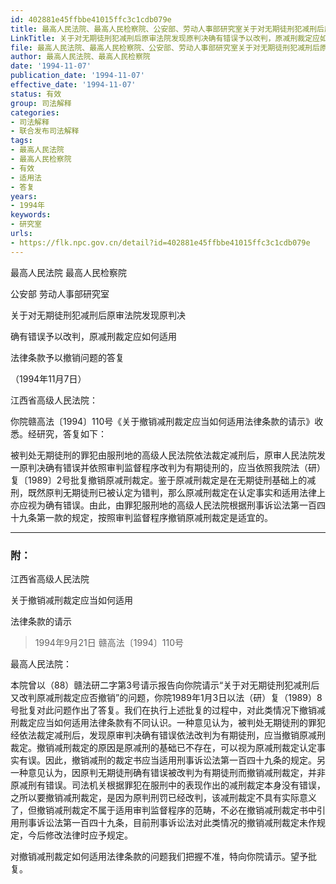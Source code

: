 ```yaml
---
id: 402881e45ffbbe41015ffc3c1cdb079e
title: 最高人民法院、最高人民检察院、公安部、劳动人事部研究室关于对无期徒刑犯减刑后原审法院发现原判决确有错误予以改判，原减刑裁定应如何适用法律条款予以撤销问题的答复
LinkTitle: 关于对无期徒刑犯减刑后原审法院发现原判决确有错误予以改判，原减刑裁定应如何适用法律条款予以撤销问题的答复
file: 最高人民法院、最高人民检察院、公安部、劳动人事部研究室关于对无期徒刑犯减刑后原审法院发现原判决确有错误予以改判，原减刑裁定应如何适用法律条款_402881e45ffbbe41015ffc3c1cdb079e.docx
author: 最高人民法院、最高人民检察院
date: '1994-11-07'
publication_date: '1994-11-07'
effective_date: '1994-11-07'
status: 有效
group: 司法解释
categories:
- 司法解释
- 联合发布司法解释
tags:
- 最高人民法院
- 最高人民检察院
- 有效
- 适用法
- 答复
years:
- 1994年
keywords:
- 研究室
urls:
- https://flk.npc.gov.cn/detail?id=402881e45ffbbe41015ffc3c1cdb079e
---
```


最高人民法院 最高人民检察院

公安部 劳动人事部研究室

关于对无期徒刑犯减刑后原审法院发现原判决

确有错误予以改判，原减刑裁定应如何适用

法律条款予以撤销问题的答复

（1994年11月7日）

江西省高级人民法院：

你院赣高法〔1994〕110号《关于撤销减刑裁定应当如何适用法律条款的请示》收悉。经研究，答复如下：

被判处无期徒刑的罪犯由服刑地的高级人民法院依法裁定减刑后，原审人民法院发一原判决确有错误并依照审判监督程序改判为有期徒刑的，应当依照我院法（研）复〔1989〕2号批复撤销原减刑裁定。鉴于原减刑裁定是在无期徒刑基础上的减刑，既然原判无期徒刑已被认定为错判，那么原减刑裁定在认定事实和适用法律上亦应视为确有错误。由此，由罪犯服刑地的高级人民法院根据刑事诉讼法第一百四十九条第一款的规定，按照审判监督程序撤销原减刑裁定是适宜的。

---

### 附：

江西省高级人民法院

关于撤销减刑裁定应当如何适用

法律条款的请示

> 1994年9月21日 赣高法〔1994〕110号

最高人民法院：

本院曾以（88）赣法研二字第3号请示报告向你院请示“关于对无期徒刑犯减刑后又改判原减刑裁定应否撤销”的问题，你院1989年1月3日以法（研）复（1989）8号批复对此问题作出了答复。我们在执行上述批复的过程中，对此类情况下撤销减刑裁定应当如何适用法律条款有不同认识。一种意见认为，被判处无期徒刑的罪犯经依法裁定减刑后，发现原审判决确有错误依法改判为有期徒刑，应当撤销原减刑裁定。撤销减刑裁定的原因是原减刑的基础已不存在，可以视为原减刑裁定认定事实有误。因此，撤销减刑的裁定书应当适用刑事诉讼法第一百四十九条的规定。另一种意见认为，因原判无期徒刑确有错误被改判为有期徒刑而撤销减刑裁定，并非原减刑有错误。司法机关根据罪犯在服刑中的表现作出的减刑裁定本身没有错误，之所以要撤销减刑裁定，是因为原判刑罚已经改判，该减刑裁定不具有实际意义了，但撤销减刑裁定不属于适用审判监督程序的范畴，不必在撤销减刑裁定书中引用刑事诉讼法第一百四十九条，目前刑事诉讼法对此类情况的撤销减刑裁定未作规定，今后修改法律时应予规定。

对撤销减刑裁定如何适用法律条款的问题我们把握不准，特向你院请示。望予批复。
